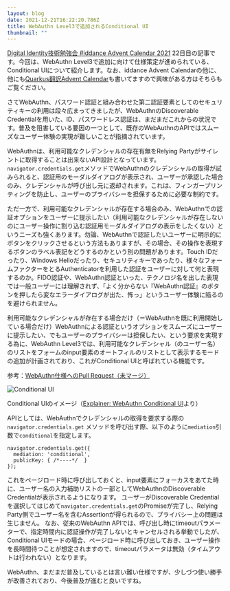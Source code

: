 ```yaml
---
layout: blog
date: 2021-12-21T16:22:20.786Z
title: WebAuthn Level3で追加されるConditional UI
thumbnail: ""
---
```

[Digital Identity技術勉強会 #iddance Advent Calendar 2021](https://qiita.com/advent-calendar/2021/iddance) 22日目の記事です。今回は、WebAuthn Level3で追加に向けて仕様策定が進められている、Conditional UIについて紹介します。なお、iddance Advent Calendarの他に、他にも[Quarkus翻訳Advent Calendar](https://qiita.com/advent-calendar/2021/quarkusio)も書いてますので興味がある方はそちらもご覧ください。

さてWebAuthn、パスワード認証と組み合わせた第二認証要素としてのセキュリティキーの利用は段々広まってきましたが、WebAuthnのDiscoverable Credentialを用いた、ID、パスワードレス認証は、まだまだこれからの状況です。普及を阻害している要因の一つとして、既存のWebAuthnのAPIではスムーズなユーザー体験の実現が難しいことが指摘されています。

WebAuthnは、利用可能なクレデンシャルの存在有無をRelying Partyがサイレントに取得することは出来ないAPI設計となっています。`navigator.credentials.get`メソッドでWebAuthnのクレデンシャルの取得が試みられると、認証用のモーダルダイアログが表示され、ユーザーが承認した場合のみ、クレデンシャルが呼び出し元に返却されます。これは、フィンガープリンティングを防止し、ユーザーのプライバシーを担保するために必要な制約です。

ただ一方で、利用可能なクレデンシャルが存在する場合のみ、WebAuthnでの認証オプションをユーザーに提示したい（利用可能なクレデンシャルが存在しないのにユーザー操作に割り込む認証用モーダルダイアログの表示をしたくない）というニーズも強くあります。勿論、WebAuthnで認証したいユーザーに明示的にボタンをクリックさせるという方法もありますが、その場合、その操作を表現するボタンのラベル表記をどうするのかという別の問題があります。Touch IDだったり、Windows Helloだったり、セキュリティキーであったり、様々なフォームファクターをとるAuthenticatorを利用した認証をユーザーに対して何と表現するのか。FIDO認証や、WebAuthn認証といった、テクノロジ名を出した表現では一般ユーザーには理解されず、「よく分からない『WebAuthn認証』のボタンを押したら変なエラーダイアログが出た、怖っ」というユーザー体験に陥るのを避けられません。

利用可能なクレデンシャルが存在する場合だけ（＝WebAuthnを既に利用開始している場合だけ）WebAuthnによる認証というオプションをスムーズにユーザーに提示したい、でもユーザーのプライバシーは担保したい、という要求を実現する為に、WebAuthn Level3では、利用可能なクレデンシャル（のユーザー名）のリストをフォームのinput要素のオートフィルのリストとして表示するモードの追加が計画されており、これがConditional UIと呼ばれている機能です。

参考：[WebAuthn仕様へのPull Request（未マージ）](https://github.com/w3c/webauthn/pull/1576)

![Conditional UI](/img/conditional-ui.png)

Conditional UIのイメージ（[Explainer: WebAuthn Conditional UI](https://github.com/w3c/webauthn/wiki/Explainer:-WebAuthn-Conditional-UI)より）

APIとしては、WebAuthnでクレデンシャルの取得を要求する際の `navigator.credentials.get` メソッドを呼び出す際、以下のように`mediation`引数で`conditional`を指定します。

```
navigator.credentials.get({
  mediation: 'conditional',
  publicKey: { /*----*/  }
});
```

これをページロード時に呼び出しておくと、input要素にフォーカスをあてた時に、ユーザー名の入力補助リストの一部としてWebAuthnのDiscoverable Credentialが表示されるようになります。
ユーザーがDiscoverable Credentialを選択してはじめて`navigator.credentials.get`のPromiseが完了し、Relying Party側でユーザー名を含むAssertionが得られるので、プライバシー上の問題は生じません。
なお、従来のWebAuthn APIでは、呼び出し時にtimeoutパラメーターで、指定時間内に認証操作が完了しないとキャンセルされる挙動でしたが、Conditional UIモードの場合、ページロード時に呼び出しておき、ユーザー操作を長時間待つことが想定されますので、timeoutパラメータは無効（タイムアウトは行われない）となります。

WebAuthn、まだまだ普及しているとは言い難い仕様ですが、少しづつ使い勝手が改善されており、今後普及が進むと良いですね。